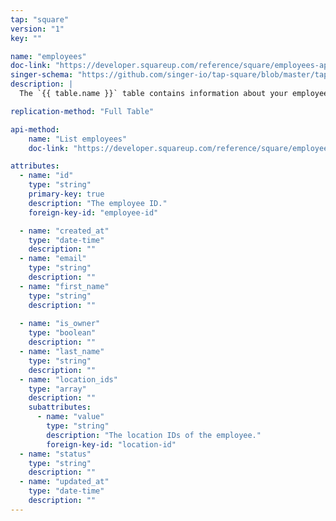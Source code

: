 ```yaml
---
tap: "square"
version: "1"
key: ""

name: "employees"
doc-link: "https://developer.squareup.com/reference/square/employees-api"
singer-schema: "https://github.com/singer-io/tap-square/blob/master/tap_square/schemas/employees.json"
description: |
  The `{{ table.name }}` table contains information about your employees in {{ integration.display_name }}.

replication-method: "Full Table"

api-method:
    name: "List employees"
    doc-link: "https://developer.squareup.com/reference/square/employees-api/v1-list-employees"

attributes:
  - name: "id"
    type: "string"
    primary-key: true
    description: "The employee ID."
    foreign-key-id: "employee-id"

  - name: "created_at"
    type: "date-time"
    description: ""
  - name: "email"
    type: "string"
    description: ""
  - name: "first_name"
    type: "string"
    description: ""
  
  - name: "is_owner"
    type: "boolean"
    description: ""
  - name: "last_name"
    type: "string"
    description: ""
  - name: "location_ids"
    type: "array"
    description: ""
    subattributes:
      - name: "value"
        type: "string"
        description: "The location IDs of the employee."
        foreign-key-id: "location-id"
  - name: "status"
    type: "string"
    description: ""
  - name: "updated_at"
    type: "date-time"
    description: ""
---
```

